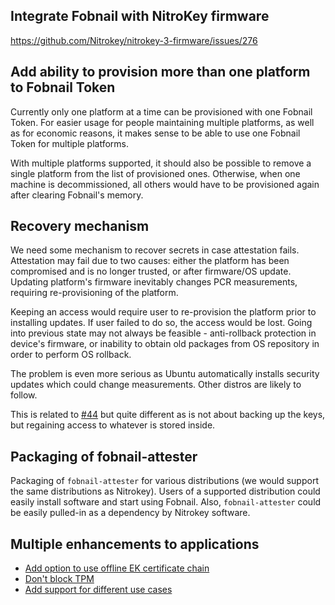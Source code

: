 ## Integrate Fobnail with NitroKey firmware

https://github.com/Nitrokey/nitrokey-3-firmware/issues/276

## Add ability to provision more than one platform to Fobnail Token

Currently only one platform at a time can be provisioned with one Fobnail Token.
For easier usage for people maintaining multiple platforms, as well as for
economic reasons, it makes sense to be able to use one Fobnail Token for
multiple platforms.

With multiple platforms supported, it should also be possible to remove a single
platform from the list of provisioned ones. Otherwise, when one machine is
decommissioned, all others would have to be provisioned again after clearing
Fobnail's memory.

## Recovery mechanism

We need some mechanism to recover secrets in case attestation fails. Attestation
may fail due to two causes: either the platform has been compromised and is no
longer trusted, or after firmware/OS update. Updating platform's firmware
inevitably changes PCR measurements, requiring re-provisioning of the platform.

Keeping an access would require user to re-provision the platform prior to
installing updates. If user failed to do so, the access would be lost. Going
into previous state may not always be feasible - anti-rollback protection in
device's firmware, or inability to obtain old packages from OS repository in
order to perform OS rollback.

The problem is even more serious as Ubuntu automatically installs security
updates which could change measurements. Other distros are likely to follow.

This is related to [#44](https://github.com/fobnail/fobnail/issues/44) but quite
different as is not about backing up the keys, but regaining access to whatever
is stored inside.

## Packaging of fobnail-attester

Packaging of `fobnail-attester` for various distributions (we would support the
same distributions as Nitrokey). Users of a supported distribution could easily
install software and start using Fobnail. Also, `fobnail-attester` could be
easily pulled-in as a dependency by Nitrokey software.

## Multiple enhancements to applications

- [Add option to use offline EK certificate chain](https://github.com/fobnail/fobnail-attester/issues/37)
- [Don't block TPM](https://github.com/fobnail/fobnail-attester/issues/35)
- [Add support for different use cases](https://github.com/fobnail/fobnail-platform-owner/issues/3)
